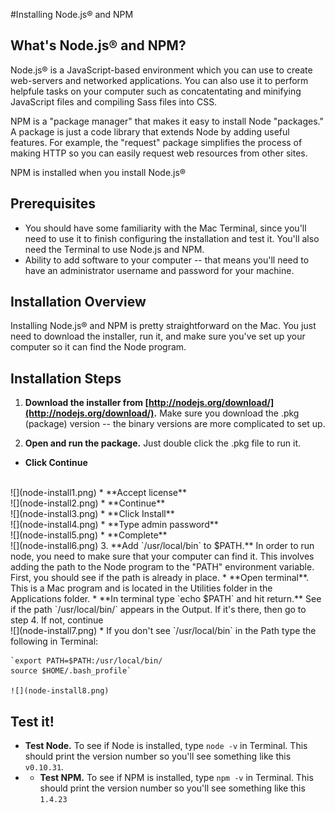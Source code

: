 #Installing Node.js® and NPM

## What's Node.js®  and NPM?
Node.js® is a JavaScript-based environment which you can use to create web-servers and networked applications. You can also use it to perform helpfule tasks on your computer such as concatentating and minifying JavaScript files and compiling Sass files into CSS.

NPM is a "package manager" that makes it easy to install Node "packages." A package is just a code library that extends Node by adding useful features. For example, the "request" package simplifies the process of making HTTP so you can easily request web resources from other sites.

NPM is installed when you install Node.js®

## Prerequisites
* You should have some familiarity with the Mac Terminal, since you'll need to use it to finish configuring the installation and test it. You'll also need the Terminal to use Node.js and NPM.
* Ability to add software to your computer -- that means you'll need to have an administrator username and password for your machine.

## Installation Overview
Installing Node.js® and NPM is pretty straightforward on the Mac. You just need to download the installer, run it, and make sure you've set up your computer so it can find the Node program. 

## Installation Steps
1. **Download the installer from [http://nodejs.org/download/](http://nodejs.org/download/).** Make sure you download the .pkg (package) version -- the binary versions are more complicated to set up.

2. **Open and run the package.** Just double click the .pkg file to run it. 
  * **Click Continue**
   <br>
![](node-install1.png)
  * **Accept license**
  <br>
![](node-install2.png)
  * **Continue**
  <br>
![](node-install3.png)
  * **Click Install**
  <br>
![](node-install4.png)
  * **Type admin password**
  <br>
![](node-install5.png)
  * **Complete**
  <br>
![](node-install6.png)
3. **Add `/usr/local/bin` to $PATH.** In order to run node, you need to make sure that your computer can find it. This involves adding the path to the Node program to the "PATH" environment variable. First, you should see if the path is already in place.
  * **Open terminal**. This is a Mac program and is located in the Utilities folder in the Applications folder.
  * **In terminal type `echo $PATH` and hit return.** See if the path `/usr/local/bin/` appears in the Output. If it's there, then go to step 4. If not, continue
   <br>
![](node-install7.png)
  * If you don't see `/usr/local/bin` in the Path type the following in Terminal:<br> 
  
    `export PATH=$PATH:/usr/local/bin/
    source $HOME/.bash_profile`
    
    ![](node-install8.png)
## Test it!
* **Test Node.** To see if Node is installed, type `node -v` in Terminal. This should print the version number so you'll see something like this `v0.10.31`.
* * **Test NPM.** To see if NPM is installed, type `npm -v` in Terminal. This should print the version number so you'll see something like this `1.4.23`